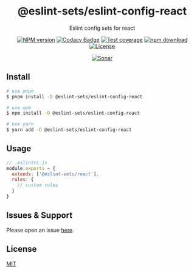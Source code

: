 <div style="text-align: center;" align="center">

# @eslint-sets/eslint-config-react

Eslint config sets for react

[![NPM version][npm-image]][npm-url]
[![Codacy Badge][codacy-image]][codacy-url]
[![Test coverage][codecov-image]][codecov-url]
[![npm download][download-image]][download-url]
[![License][license-image]][license-url]

[![Sonar][sonar-image]][sonar-url]

</div>

## Install

```bash
# use pnpm
$ pnpm install -D @eslint-sets/eslint-config-react

# use npm
$ npm install -D @eslint-sets/eslint-config-react

# use yarn
$ yarn add -D @eslint-sets/eslint-config-react
```

## Usage

```js
// .eslintrc.js
module.exports = {
  extends: ['@eslint-sets/react'],
  rules: {
    // custom rules
  }
}
```

## Issues & Support

Please open an issue [here](https://github.com/saqqdy/eslint-sets/issues).

## License

[MIT](LICENSE)

[npm-image]: https://img.shields.io/npm/v/@eslint-sets/eslint-config-react.svg?style=flat-square
[npm-url]: https://npmjs.org/package/@eslint-sets/eslint-config-react
[codacy-image]: https://app.codacy.com/project/badge/Grade/f70d4880e4ad4f40aa970eb9ee9d0696
[codacy-url]: https://www.codacy.com/gh/saqqdy/@eslint-sets/eslint-config-react/dashboard?utm_source=github.com&utm_medium=referral&utm_content=saqqdy/@eslint-sets/eslint-config-react&utm_campaign=Badge_Grade
[codecov-image]: https://img.shields.io/codecov/c/github/saqqdy/@eslint-sets/eslint-config-react.svg?style=flat-square
[codecov-url]: https://codecov.io/github/saqqdy/@eslint-sets/eslint-config-react?branch=master
[download-image]: https://img.shields.io/npm/dm/@eslint-sets/eslint-config-react.svg?style=flat-square
[download-url]: https://npmjs.org/package/@eslint-sets/eslint-config-react
[license-image]: https://img.shields.io/badge/License-MIT-blue.svg
[license-url]: LICENSE
[sonar-image]: https://sonarcloud.io/api/project_badges/quality_gate?project=saqqdy_eslint-sets
[sonar-url]: https://sonarcloud.io/dashboard?id=saqqdy_eslint-sets
